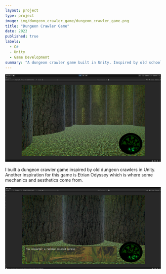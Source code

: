 ```yaml
---
layout: project
type: project
image: img/dungeon_crawler_game/dungeon_crawler_game.png
title: "Dungeon Crawler Game"
date: 2023
published: true
labels:
  - C#
  - Unity
  - Game Development
summary: "A dungeon crawler game built in Unity. Inspired by old school dungeon crawlers."
---
```


<img class="img-fluid" src="../img/dungeon_crawler_game/dungeon_crawler_game.png">

I built a dungeon crawler game inspired by old dungeon crawlers in Unity. Another inspiration for this game is Etrian Odyssey which is where some mechanics and aesthetics come from.

<img src="../img/dungeon_crawler_game/dungeon_crawler_game_textbox.png">